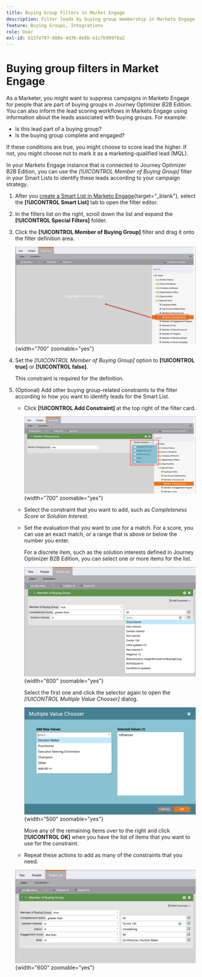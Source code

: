 ```yaml
---
title: Buying Group Filters in Market Engage
description: Filter leads by buying group membership in Marketo Engage Smart Lists with constraints like completeness score to optimize campaigns and lead scoring.
feature: Buying Groups, Integrations
role: User
exl-id: b137e787-808e-4d36-8e8b-a1c7b999f8a2
---
```

# Buying group filters in Market Engage

As a Marketer, you might want to suppress campaigns in Marketo Engage for people that are part of buying groups in Journey Optimizer B2B Edition. You can also inform the lead scoring workflows in Marketo Engage using information about the leads associated with buying groups. For example:

* Is this lead part of a buying group?
* Is the buying group complete and engaged?

If these conditions are true, you might choose to score lead the higher. If not, you might choose not to mark it as a marketing-qualified lead (MQL).

In your Marketo Engage instance that is connected to Journey Optimizer B2B Edition, you can use the _[!UICONTROL Member of Buying Group]_ filter in your Smart Lists to identify these leads according to your campaign strategy.

1. After you [create a Smart List in Marketo Engage](https://experienceleague.adobe.com/en/docs/marketo/using/product-docs/core-marketo-concepts/smart-lists-and-static-lists/creating-a-smart-list/create-a-smart-list){target="_blank"}, select the **[!UICONTROL Smart List]** tab to open the filter editor. 

1. In the filters list on the right, scroll down the list and expand the **[!UICONTROL Special Filters]** folder.

1. Click the **[!UICONTROL Member of Buying Group]** filter and drag it onto the filter definition area.

   ![Add the Member of Buying Group filter to the Smart List](./assets/me-member-of-buying-group-filter-add.png){width="700" zoomable="yes"}

1. Set the _[!UICONTROL Member of Buying Group]_ option to **[!UICONTROL true]** or **[!UICONTROL false]**. 

   This constraint is required for the definition.

1. (Optional) Add other buying group-related constraints to the filter according to how you want to identify leads for the Smart List.

   * Click **[!UICONTROL Add Constraint]** at the top right of the filter card.

     ![Select another constraint](./assets/me-member-of-buying-group-filter-add-constraint.png){width="700" zoomable="yes"}

   * Select the constraint that you want to add, such as _Completeness Score_ or _Solution Interest_.

   * Set the evaluation that you want to use for a match. For a score, you can use an exact match, or a range that is above or below the number you enter. 
   
      For a discrete item, such as the solution interests defined in Journey Optimizer B2B Edition, you can select one or more items for the list.
      
      ![Select a value for the constraint from the list](./assets/me-member-of-buying-group-filter-constraint-list.png){width="600" zoomable="yes"}

      Select the first one and click the selector again to open the _[!UICONTROL Multiple Value Chooser]_ dialog.

      ![Select multiple values for the constraint](./assets/me-member-of-buying-group-filter-constraint-multiple-value.png){width="500" zoomable="yes"}

      Move any of the remaining items over to the right and click **[!UICONTROL OK]** when you have the list of items that you want to use for the constraint.

   * Repeat these actions to add as many of the constraints that you need.

   ![Member of Buying Group filter with multiple constraints](./assets/me-member-of-buying-group-filter-constraints-complete.png){width="600" zoomable="yes"}
